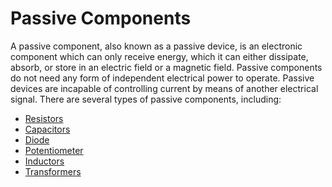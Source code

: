 # Passive Components

A passive component, also known as a passive device, is an electronic component which can only receive energy, which it can either dissipate, absorb, or store in an electric field or a magnetic field. Passive components do not need any form of independent electrical power to operate. Passive devices are incapable of controlling current by means of another electrical signal. There are several types of passive components, including:

- [Resistors](/src/passive-components/resistor/README.md)
- [Capacitors](/src/passive-components/capacitor/README.md)
- [Diode](/src/passive-components/diode/README.md)
- [Potentiometer](/src/passive-components/potentiometer/README.md)
- [Inductors]()
- [Transformers]()